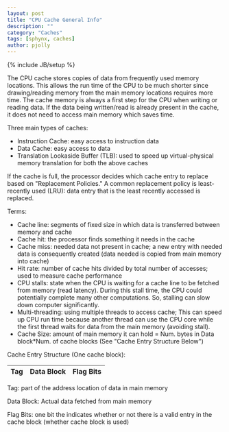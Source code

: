 ```yaml
---
layout: post
title: "CPU Cache General Info"
description: ""
category: "Caches"
tags: [sphynx, caches]
author: pjolly
---
```

{% include JB/setup %}

The CPU cache stores copies of data from frequently used memory locations. This allows the run time of the CPU to be much shorter since drawing/reading memory from the main memory locations requires more time. The cache memory is always a first step for the CPU when writing or reading data. If the data being written/read is already present in the cache, it does not need to access main memory which saves time.

Three main types of caches:
- Instruction Cache: easy access to instruction data
- Data Cache: easy access to data
- Translation Lookaside Buffer (TLB): used to speed up virtual-physical memory translation for both the above caches

If the cache is full, the processor decides which cache entry to replace based on "Replacement Policies." A common replacement policy is least-recently used (LRU): data entry that is the least recently accessed is replaced.

Terms:
- Cache line: segments of fixed size in which data is transferred between memory and cache
- Cache hit: the processor finds something it needs in the cache
- Cache miss: needed data not present in cache; a new entry with needed data is consequently created (data needed is copied from main memory into cache)
- Hit rate: number of cache hits divided by total number of accesses; used to measure cache performance
- CPU stalls: state when the CPU is waiting for a cache line to be fetched from memory (read latency). During this stall time, the CPU could potentially complete many other computations. So, stalling can slow down computer significantly.
- Multi-threading: using multiple threads to access cache; This can speed up CPU run time because another thread can use the CPU core while the first thread waits for data from the main memory (avoiding stall).
- Cache Size: amount of main memory it can hold = Num. bytes in Data block*Num. of cache blocks (See "Cache Entry Structure Below")

Cache Entry Structure (One cache block):

| Tag | Data Block | Flag Bits |
|:---:|:----------:|:---------:|

Tag: part of the address location of data in main memory

Data Block: Actual data fetched from main memory

Flag Bits: one bit the indicates whether or not there is a valid entry in the cache block (whether cache block is used) 
